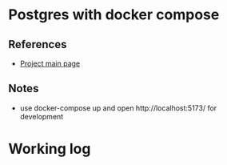 
# Postgres with docker compose

## References
- [Project main page](https://github.com/IDriuk/playground)

## Notes
- use docker-compose up and open http://localhost:5173/ for development

# Working log